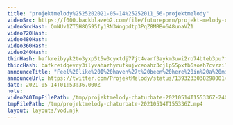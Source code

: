 ```yaml
---
title: "projektmelody%2525202021-05-14%25252011_56-projektmelody"
videoSrc: https://f000.backblazeb2.com/file/futureporn/projekt-melody-chaturbate-2021-05-14.mp4
videoSrcHash: QmNUv1ZT5H8Q595fy1RN3Wngpdtp3PqZ8MRBo648unaVZ1
video720Hash: 
video480Hash: 
video360Hash: 
video240Hash: 
thinHash: bafkreibyyk2to3yxp5t5w3cyxtdj77jt4varf3aykm3uwi2ro74bteb3pu?filename=20210514T155336Z_thin.jpg
thiccHash: bafkreidqevry3ilyvahazhyrufkujwceoahz3cjlp55pxfb6soeh7cvzzi?filename=20210514T155336Z_thicc.jpg
announceTitle: "Feel%20like%20I%20haven%27t%20been%20here%20in%20a%20million%20years%21%20I%20forgot%20how%20to%20masturbate%21%21%21%20ffffffffffffffffffffffff"
announceUrl: https://twitter.com/ProjektMelody/status/1393233038298001411
date: 2021-05-14T01:53:36.000Z
note: 
video240TmpFilePath: /tmp/projektmelody-chaturbate-20210514T155336Z-240p.mp4
tmpFilePath: /tmp/projektmelody-chaturbate-20210514T155336Z.mp4
layout: layouts/vod.njk
---
```

